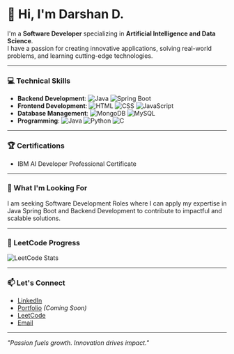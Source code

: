 # 👋 Hi, I'm Darshan D.  

I'm a **Software Developer** specializing in **Artificial Intelligence and Data Science**.  
I have a passion for creating innovative applications, solving real-world problems, and learning cutting-edge technologies.  

---

### 💻 Technical Skills  

- **Backend Development**: ![Java](https://img.shields.io/badge/Java-%23ED8B00.svg?style=flat-square&logo=java&logoColor=white) ![Spring Boot](https://img.shields.io/badge/Spring%20Boot-%236DB33F.svg?style=flat-square&logo=spring-boot&logoColor=white)  
- **Frontend Development**: ![HTML](https://img.shields.io/badge/HTML-%23E34F26.svg?style=flat-square&logo=html5&logoColor=white) ![CSS](https://img.shields.io/badge/CSS-%231572B6.svg?style=flat-square&logo=css3&logoColor=white) ![JavaScript](https://img.shields.io/badge/JavaScript-%23F7DF1E.svg?style=flat-square&logo=javascript&logoColor=black)  
- **Database Management**: ![MongoDB](https://img.shields.io/badge/MongoDB-%2347A248.svg?style=flat-square&logo=mongodb&logoColor=white) ![MySQL](https://img.shields.io/badge/MySQL-%234479A1.svg?style=flat-square&logo=mysql&logoColor=white)  
- **Programming**: ![Java](https://img.shields.io/badge/Java-%23ED8B00.svg?style=flat-square&logo=java&logoColor=white) ![Python](https://img.shields.io/badge/Python-%233776AB.svg?style=flat-square&logo=python&logoColor=white) ![C](https://img.shields.io/badge/C-%2300599C.svg?style=flat-square&logo=c&logoColor=white)  

---

### 🏆 Certifications  

- IBM AI Developer Professional Certificate    

---

### 🌟 What I'm Looking For  

I am seeking Software Development Roles where I can apply my expertise in Java Spring Boot and Backend Development to contribute to impactful and scalable solutions.  

---
### 🌟 LeetCode Progress  

![LeetCode Stats](https://leetcard.jacoblin.cool/DarshanTech?theme=dark&font=Karma)

---

### 📫 Let's Connect  

- [LinkedIn](https://www.linkedin.com/in/darshandeepak)  
- [Portfolio]() *(Coming Soon)*  
- [LeetCode](https://leetcode.com/u/DarshanTech/)  
- [Email](mailto:Darshan.d.dev@gmail.com)  

---

*"Passion fuels growth. Innovation drives impact."*
